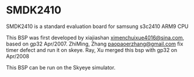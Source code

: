 SMDK2410
========

SMDK2410 is a standard evaluation board for samsung s3c2410 ARM9 CPU

This BSP was first developed by xiajiashan <ximenchuixue4016@sina.com>,
based on gp32 Apr/2007.
ZhiMing, Zhang <paopaoerzhang@gmail.com> fix timer defect and run
it on skeye. Ray, Xu merged this bsp with gp32 on Apr/2008

This BSP can be run on the Skyeye simulator.

